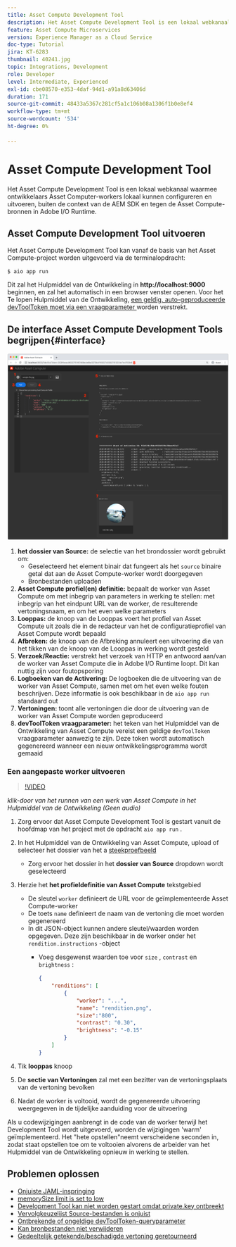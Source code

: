 ```yaml
---
title: Asset Compute Development Tool
description: Het Asset Compute Development Tool is een lokaal webkanaal waarmee ontwikkelaars Asset Computer-workers lokaal kunnen configureren en uitvoeren, buiten de context van de AEM SDK en tegen de Asset Compute-bronnen in Adobe I/O Runtime.
feature: Asset Compute Microservices
version: Experience Manager as a Cloud Service
doc-type: Tutorial
jira: KT-6283
thumbnail: 40241.jpg
topic: Integrations, Development
role: Developer
level: Intermediate, Experienced
exl-id: cbe08570-e353-4daf-94d1-a91a8d63406d
duration: 171
source-git-commit: 48433a5367c281cf5a1c106b08a1306f1b0e8ef4
workflow-type: tm+mt
source-wordcount: '534'
ht-degree: 0%

---
```


# Asset Compute Development Tool

Het Asset Compute Development Tool is een lokaal webkanaal waarmee ontwikkelaars Asset Computer-workers lokaal kunnen configureren en uitvoeren, buiten de context van de AEM SDK en tegen de Asset Compute-bronnen in Adobe I/O Runtime.

## Asset Compute Development Tool uitvoeren

Het Asset Compute Development Tool kan vanaf de basis van het Asset Compute-project worden uitgevoerd via de terminalopdracht:

```
$ aio app run
```

Dit zal het Hulpmiddel van de Ontwikkeling in __http://localhost:9000__ beginnen, en zal het automatisch in een browser venster openen. Voor het Te lopen Hulpmiddel van de Ontwikkeling, [ een geldig, auto-geproduceerde devToolToken moet via een vraagparameter ](#troubleshooting__devtooltoken) worden verstrekt.

## De interface Asset Compute Development Tools begrijpen{#interface}

![ Asset Compute Development Tool ](./assets/development-tool/asset-compute-dev-tool.png)

1. __het dossier van Source:__ de selectie van het brondossier wordt gebruikt om:
   + Geselecteerd het element binair dat fungeert als het `source` binaire getal dat aan de Asset Compute-worker wordt doorgegeven
   + Bronbestanden uploaden
1. __Asset Compute profiel(en) definitie:__ bepaalt de worker van Asset Compute om met inbegrip van parameters in werking te stellen: met inbegrip van het eindpunt URL van de worker, de resulterende vertoningsnaam, en om het even welke parameters
1. __Looppas:__ de knoop van de Looppas voert het profiel van Asset Compute uit zoals die in de redacteur van het de configuratieprofiel van Asset Compute wordt bepaald
1. __Afbreken:__ de knoop van de Afbreking annuleert een uitvoering die van het tikken van de knoop van de Looppas in werking wordt gesteld
1. __Verzoek/Reactie:__ verstrekt het verzoek van HTTP en antwoord aan/van de worker van Asset Compute die in Adobe I/O Runtime loopt. Dit kan nuttig zijn voor foutopsporing
1. __Logboeken van de Activering:__ De logboeken die de uitvoering van de worker van Asset Compute, samen met om het even welke fouten beschrijven. Deze informatie is ook beschikbaar in de `aio app run` standaard out
1. __Vertoningen:__ toont alle vertoningen die door de uitvoering van de worker van Asset Compute worden geproduceerd
1. __devToolToken vraagparameter:__ het teken van het Hulpmiddel van de Ontwikkeling van Asset Compute vereist een geldige `devToolToken` vraagparameter aanwezig te zijn. Deze token wordt automatisch gegenereerd wanneer een nieuw ontwikkelingsprogramma wordt gemaaid

### Een aangepaste worker uitvoeren

>[!VIDEO](https://video.tv.adobe.com/v/40241?quality=12&learn=on)

_klik-door van het runnen van een werk van Asset Compute in het Hulpmiddel van de Ontwikkeling (Geen audio)_

1. Zorg ervoor dat Asset Compute Development Tool is gestart vanuit de hoofdmap van het project met de opdracht `aio app run` .
1. In het Hulpmiddel van de Ontwikkeling van Asset Compute, upload of selecteer het dossier van het a [ steekproefbeeld ](../assets/samples/sample-file.jpg)
   + Zorg ervoor het dossier in het __dossier van Source__ dropdown wordt geselecteerd
1. Herzie het __het profieldefinitie van Asset Compute__ tekstgebied
   + De sleutel `worker` definieert de URL voor de geïmplementeerde Asset Compute-worker
   + De toets `name` definieert de naam van de vertoning die moet worden gegenereerd
   + In dit JSON-object kunnen andere sleutel/waarden worden opgegeven. Deze zijn beschikbaar in de worker onder het `rendition.instructions` -object
      + Voeg desgewenst waarden toe voor `size` , `contrast` en `brightness` :

        ```json
        {
            "renditions": [
                {
                    "worker": "...",
                    "name": "rendition.png",
                    "size":"800",
                    "contrast": "0.30",
                    "brightness": "-0.15"
                }
            ]
        }
        ```

1. Tik __looppas__ knoop
1. De __sectie van Vertoningen__ zal met een bezitter van de vertoningsplaats van de vertoning bevolken
1. Nadat de worker is voltooid, wordt de gegenereerde uitvoering weergegeven in de tijdelijke aanduiding voor de uitvoering

Als u codewijzigingen aanbrengt in de code van de worker terwijl het Development Tool wordt uitgevoerd, worden de wijzigingen &#39;warm&#39; geïmplementeerd. Het &quot;hete opstellen&quot;neemt verscheidene seconden in, zodat staat opstellen toe om te voltooien alvorens de arbeider van het Hulpmiddel van de Ontwikkeling opnieuw in werking te stellen.

## Problemen oplossen

+ [Onjuiste JAML-inspringing](../troubleshooting.md#incorrect-yaml-indentation)
+ [memorySize limit is set to low](../troubleshooting.md#memorysize-limit-is-set-too-low)
+ [Development Tool kan niet worden gestart omdat private.key ontbreekt](../troubleshooting.md#missing-private-key)
+ [Vervolgkeuzelijst Source-bestanden is onjuist](../troubleshooting.md#source-files-dropdown-incorrect)
+ [Ontbrekende of ongeldige devToolToken-queryparameter](../troubleshooting.md#missing-or-invalid-devtooltoken-query-parameter)
+ [Kan bronbestanden niet verwijderen](../troubleshooting.md#unable-to-remove-source-files)
+ [Gedeeltelijk getekende/beschadigde vertoning geretourneerd](../troubleshooting.md#rendition-returned-partially-drawn-or-corrupt)
